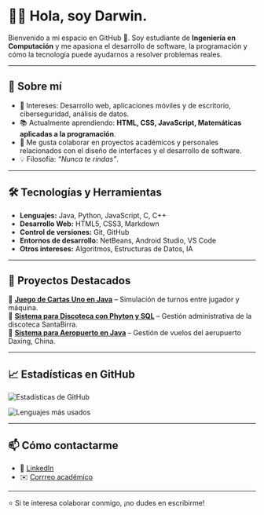 # 👨‍💻 Hola, soy Darwin.

Bienvenido a mi espacio en GitHub 🚀.
Soy estudiante de **Ingeniería en Computación** y me apasiona el desarrollo de software, la programación y cómo la tecnología puede ayudarnos a resolver problemas reales.

---

## 🌟 Sobre mí

- 🎯 Intereses: Desarrollo web, aplicaciones móviles y de escritorio, ciberseguridad, análisis de datos.
- 📚 Actualmente aprendiendo: **HTML, CSS, JavaScript, Matemáticas aplicadas a la programación**.
- 🤝 Me gusta colaborar en proyectos académicos y personales relacionados con el diseño de interfaces y el desarrollo de software.
- 💡 Filosofía: *“Nunca te rindas”*.

---

## 🛠️ Tecnologías y Herramientas

- **Lenguajes:** Java, Python, JavaScript, C, C++
- **Desarrollo Web:** HTML5, CSS3, Markdown
- **Control de versiones:** Git, GitHub
- **Entornos de desarrollo:** NetBeans, Android Studio, VS Code
- **Otros intereses:** Algoritmos, Estructuras de Datos, IA

---

## 📂 Proyectos Destacados

🔹 **[Juego de Cartas Uno en Java](https://github.com/Darwin4050E/Proyecto1P.git)** – Simulación de turnos entre jugador y máquina.  
🔹 **[Sistema para Discoteca con Phyton y SQL](https://github.com/Darwin4050E/SantaBirraDB.git)** – Gestión administrativa de la discoteca SantaBirra.  
🔹 **[Sistema para Aeropuerto en Java](https://github.com/Darwin4050E/Sistema-Aeropuerto.git)** – Gestión de vuelos del aerupuerto Daxing, China.

---

## 📈 Estadísticas en GitHub

![Estadísticas de GitHub](https://github-readme-stats.vercel.app/api?username=Darwin4050E&show_icons=true&theme=radical)

![Lenguajes más usados](https://github-readme-stats.vercel.app/api/top-langs/?username=Darwin4050E&layout=compact&theme=radical)

---

## 📫 Cómo contactarme

- 💼 [LinkedIn](https://www.linkedin.com/in/darwin-diaz-gonzález)
- ✉️ [Corrreo académico](mailto:dldiaz@espol.edu.ec)

---

⭐️ Si te interesa colaborar conmigo, ¡no dudes en escribirme!
